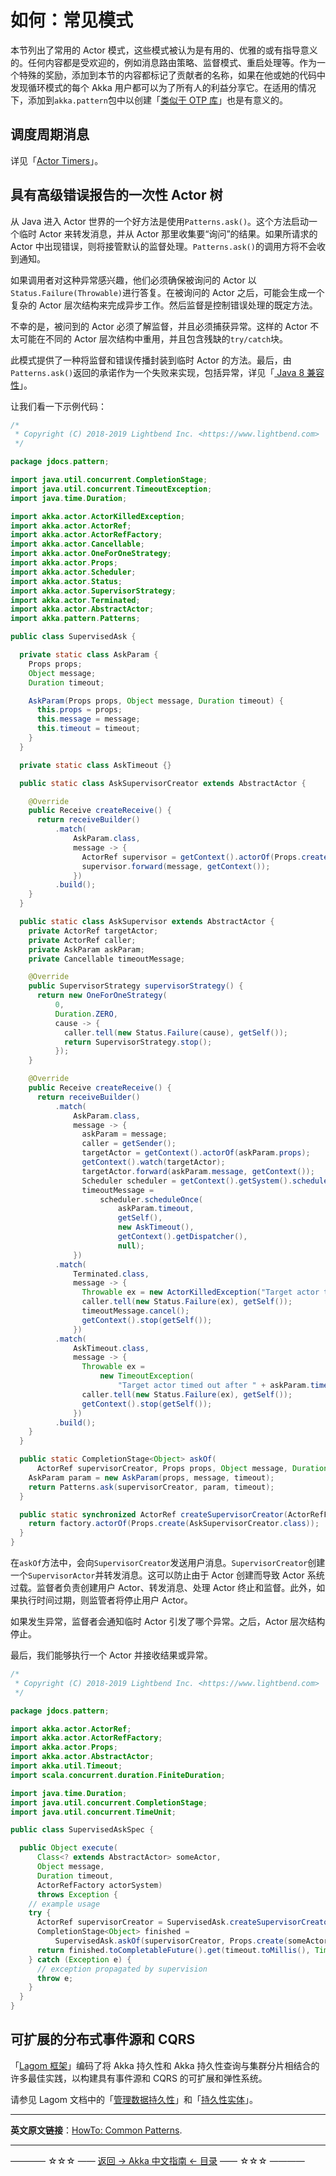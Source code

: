 # 如何：常见模式

本节列出了常用的 Actor 模式，这些模式被认为是有用的、优雅的或有指导意义的。任何内容都是受欢迎的，例如消息路由策略、监督模式、重启处理等。作为一个特殊的奖励，添加到本节的内容都标记了贡献者的名称，如果在他或她的代码中发现循环模式的每个 Akka 用户都可以为了所有人的利益分享它。在适用的情况下，添加到`akka.pattern`包中以创建「[类似于 OTP 库](http://erlang.org/doc/man_index.html)」也是有意义的。

## 调度周期消息

详见「[Actor Timers](https://doc.akka.io/docs/akka/current/actors.html#actors-timers)」。

## 具有高级错误报告的一次性 Actor 树

从 Java 进入 Actor 世界的一个好方法是使用`Patterns.ask()`。这个方法启动一个临时 Actor 来转发消息，并从 Actor 那里收集要“询问”的结果。如果所请求的 Actor 中出现错误，则将接管默认的监督处理。`Patterns.ask()`的调用方将不会收到通知。

如果调用者对这种异常感兴趣，他们必须确保被询问的 Actor 以`Status.Failure(Throwable)`进行答复。在被询问的 Actor 之后，可能会生成一个复杂的 Actor 层次结构来完成异步工作。然后监督是控制错误处理的既定方法。

不幸的是，被问到的 Actor 必须了解监督，并且必须捕获异常。这样的 Actor 不太可能在不同的 Actor 层次结构中重用，并且包含残缺的`try/catch`块。

此模式提供了一种将监督和错误传播封装到临时 Actor 的方法。最后，由`Patterns.ask()`返回的承诺作为一个失败来实现，包括异常，详见「[ Java 8 兼容性](https://github.com/guobinhit/akka-guide/blob/master/articles/index-utilities/java8-compat.md)」。

让我们看一下示例代码：

```java
/*
 * Copyright (C) 2018-2019 Lightbend Inc. <https://www.lightbend.com>
 */

package jdocs.pattern;

import java.util.concurrent.CompletionStage;
import java.util.concurrent.TimeoutException;
import java.time.Duration;

import akka.actor.ActorKilledException;
import akka.actor.ActorRef;
import akka.actor.ActorRefFactory;
import akka.actor.Cancellable;
import akka.actor.OneForOneStrategy;
import akka.actor.Props;
import akka.actor.Scheduler;
import akka.actor.Status;
import akka.actor.SupervisorStrategy;
import akka.actor.Terminated;
import akka.actor.AbstractActor;
import akka.pattern.Patterns;

public class SupervisedAsk {

  private static class AskParam {
    Props props;
    Object message;
    Duration timeout;

    AskParam(Props props, Object message, Duration timeout) {
      this.props = props;
      this.message = message;
      this.timeout = timeout;
    }
  }

  private static class AskTimeout {}

  public static class AskSupervisorCreator extends AbstractActor {

    @Override
    public Receive createReceive() {
      return receiveBuilder()
          .match(
              AskParam.class,
              message -> {
                ActorRef supervisor = getContext().actorOf(Props.create(AskSupervisor.class));
                supervisor.forward(message, getContext());
              })
          .build();
    }
  }

  public static class AskSupervisor extends AbstractActor {
    private ActorRef targetActor;
    private ActorRef caller;
    private AskParam askParam;
    private Cancellable timeoutMessage;

    @Override
    public SupervisorStrategy supervisorStrategy() {
      return new OneForOneStrategy(
          0,
          Duration.ZERO,
          cause -> {
            caller.tell(new Status.Failure(cause), getSelf());
            return SupervisorStrategy.stop();
          });
    }

    @Override
    public Receive createReceive() {
      return receiveBuilder()
          .match(
              AskParam.class,
              message -> {
                askParam = message;
                caller = getSender();
                targetActor = getContext().actorOf(askParam.props);
                getContext().watch(targetActor);
                targetActor.forward(askParam.message, getContext());
                Scheduler scheduler = getContext().getSystem().scheduler();
                timeoutMessage =
                    scheduler.scheduleOnce(
                        askParam.timeout,
                        getSelf(),
                        new AskTimeout(),
                        getContext().getDispatcher(),
                        null);
              })
          .match(
              Terminated.class,
              message -> {
                Throwable ex = new ActorKilledException("Target actor terminated.");
                caller.tell(new Status.Failure(ex), getSelf());
                timeoutMessage.cancel();
                getContext().stop(getSelf());
              })
          .match(
              AskTimeout.class,
              message -> {
                Throwable ex =
                    new TimeoutException(
                        "Target actor timed out after " + askParam.timeout.toString());
                caller.tell(new Status.Failure(ex), getSelf());
                getContext().stop(getSelf());
              })
          .build();
    }
  }

  public static CompletionStage<Object> askOf(
      ActorRef supervisorCreator, Props props, Object message, Duration timeout) {
    AskParam param = new AskParam(props, message, timeout);
    return Patterns.ask(supervisorCreator, param, timeout);
  }

  public static synchronized ActorRef createSupervisorCreator(ActorRefFactory factory) {
    return factory.actorOf(Props.create(AskSupervisorCreator.class));
  }
}
```

在`askOf`方法中，会向`SupervisorCreator`发送用户消息。`SupervisorCreator`创建一个`SupervisorActor`并转发消息。这可以防止由于 Actor 创建而导致 Actor 系统过载。监督者负责创建用户 Actor、转发消息、处理 Actor 终止和监督。此外，如果执行时间过期，则监管者将停止用户 Actor。

如果发生异常，监督者会通知临时 Actor 引发了哪个异常。之后，Actor 层次结构停止。

最后，我们能够执行一个 Actor 并接收结果或异常。

```java
/*
 * Copyright (C) 2018-2019 Lightbend Inc. <https://www.lightbend.com>
 */

package jdocs.pattern;

import akka.actor.ActorRef;
import akka.actor.ActorRefFactory;
import akka.actor.Props;
import akka.actor.AbstractActor;
import akka.util.Timeout;
import scala.concurrent.duration.FiniteDuration;

import java.time.Duration;
import java.util.concurrent.CompletionStage;
import java.util.concurrent.TimeUnit;

public class SupervisedAskSpec {

  public Object execute(
      Class<? extends AbstractActor> someActor,
      Object message,
      Duration timeout,
      ActorRefFactory actorSystem)
      throws Exception {
    // example usage
    try {
      ActorRef supervisorCreator = SupervisedAsk.createSupervisorCreator(actorSystem);
      CompletionStage<Object> finished =
          SupervisedAsk.askOf(supervisorCreator, Props.create(someActor), message, timeout);
      return finished.toCompletableFuture().get(timeout.toMillis(), TimeUnit.MILLISECONDS);
    } catch (Exception e) {
      // exception propagated by supervision
      throw e;
    }
  }
}
```

## 可扩展的分布式事件源和 CQRS

「[Lagom 框架](https://www.lagomframework.com/)」编码了将 Akka 持久性和 Akka 持久性查询与集群分片相结合的许多最佳实践，以构建具有事件源和 CQRS 的可扩展和弹性系统。


请参见 Lagom 文档中的「[管理数据持久性](https://www.lagomframework.com/documentation/current/java/ES_CQRS.html)」和「[持久性实体](https://www.lagomframework.com/documentation/current/java/PersistentEntity.html)」。



----------

**英文原文链接**：[HowTo: Common Patterns](https://doc.akka.io/docs/akka/current/howto.html).



----------
———— ☆☆☆ —— [返回 -> Akka 中文指南 <- 目录](https://github.com/guobinhit/akka-guide/blob/master/README.md) —— ☆☆☆ ————